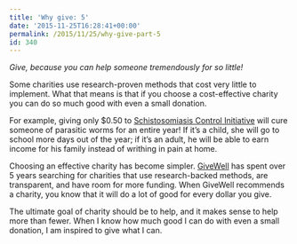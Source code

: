 ```yaml
---
title: 'Why give: 5'
date: '2015-11-25T16:28:41+00:00'
permalink: /2015/11/25/why-give-part-5
id: 340
---
```

*Give, because you can help someone tremendously for so little!*

Some charities use research-proven methods that cost very little to implement. What that means is that if you choose a cost-effective charity you can do so much good with even a small donation.

For example, giving only $0.50 to [Schistosomiasis Control Initiative](http://www.givewell.org/international/top-charities/schistosomiasis-control-initiative) will cure someone of parasitic worms for an entire year! If it’s a child, she will go to school more days out of the year; if it’s an adult, he will be able to earn income for his family instead of writhing in pain at home.

Choosing an effective charity has become simpler. [GiveWell](http://www.givewell.org/) has spent over 5 years searching for charities that use research-backed methods, are transparent, and have room for more funding. When GiveWell recommends a charity, you know that it will do a lot of good for every dollar you give.

The ultimate goal of charity should be to help, and it makes sense to help more than fewer. When I know how much good I can do with even a small donation, I am inspired to give what I can.
